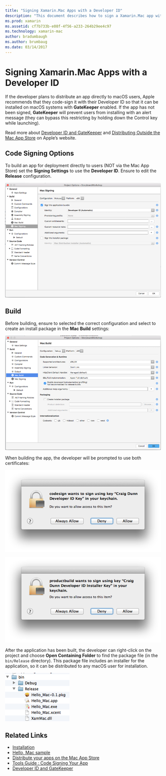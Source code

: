 ```yaml
---
title: "Signing Xamarin.Mac Apps with a Developer ID"
description: "This document describes how to sign a Xamarin.Mac app with a developer ID so that it can be distributed outside of the Mac App Store. It discusses code signing options and building."
ms.prod: xamarin
ms.assetid: cf7b733b-e08f-4f56-a233-264b29ee4c97
ms.technology: xamarin-mac
author: bradumbaugh
ms.author: brumbaug
ms.date: 03/14/2017
---
```


# Signing Xamarin.Mac Apps with a Developer ID

If the developer plans to distribute an app directly to macOS
users, Apple recommends that they code-sign it with their Developer ID so that it can be installed on macOS systems with **GateKeeper** enabled. If the app has not been signed, **GateKeeper** will prevent users from installing with an alert message (they can bypass this restricting by holding down the Control key while launching).

Read more about [Developer ID and GateKeeper](https://developer.apple.com/resources/developer-id/) and [Distributing Outside the Mac App Store](https://developer.apple.com/library/content/documentation/IDEs/Conceptual/AppDistributionGuide/Introduction/Introduction.html) on Apple’s
website.

## Code Signing Options

To build an app for deployment directly to users (NOT via the Mac App
Store) set the **Signing Settings** to use the **Developer ID**. Ensure to edit the **Release** configuration.

 [![](signing-images/config02.png "The Mac Signing options")](signing-images/config02.png#lightbox)


## Build

Before building, ensure to selected the correct configuration and select to create an install package in the **Mac Build** settings:

[![](signing-images/config03.png "The build options")](signing-images/config03.png#lightbox)

When building the app, the developer will be prompted to use both certificates:

 [![](signing-images/image57.png "Allowing keychain access")](signing-images/image57.png#lightbox)

 [![](signing-images/image58.png "Allowing keychain access")](signing-images/image58.png#lightbox)

After the application has been built, the developer can right-click on the project and choose **Open Containing Folder** to find the package file (in the `bin/Release` directory). This package file includes an
installer for the application, so it can be distributed to any macOS user
for installation.

 [![](signing-images/image59.png "Selecting the app package in Finder")](signing-images/image59.png#lightbox)

## Related Links

- [Installation](~//mac/get-started/installation.md)
- [Hello, Mac sample](~//mac/get-started/hello-mac.md)
- [Distribute your apps on the Mac App Store](https://developer.apple.com/devcenter/mac/checklist/)
- [Tools Guide : Code Signing Your App](https://developer.apple.com/library/mac/#documentation/ToolsLanguages/Conceptual/OSXWorkflowGuide/CodeSigning/CodeSigning.html)
- [Developer ID and GateKeeper](https://developer.apple.com/resources/developer-id/)
